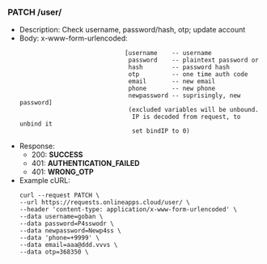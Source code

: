 ### PATCH /user/ 
* Description: Check username, password/hash, otp; update account
* Body: x-www-form-urlencoded: 
  ```
                               [username    -- username
                                password    -- plaintext password or
                                hash        -- password hash
                                otp         -- one time auth code
                                email       -- new email
                                phone       -- new phone
                                newpassword -- suprisingly, new password]
                                (excluded variables will be unbound.
                                 IP is decoded from request, to unbind it 
                                 set bindIP to 0)

* Response:
    * 200: **SUCCESS**
    * 401: **AUTHENTICATION_FAILED**
    * 401: **WRONG_OTP**
* Example cURL:
  ```
  curl --request PATCH \
  --url https://requests.onlineapps.cloud/user/ \
  --header 'content-type: application/x-www-form-urlencoded' \
  --data username=goban \
  --data password=P4sswodr \
  --data newpassword=Newp4ss \
  --data 'phone=+9999' \
  --data email=aaa@ddd.vvvs \
  --data otp=368350 \

